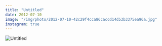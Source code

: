 ```yaml
---
title: "Untitled"
date: 2012-07-10
image: "/img/photo/2012-07-10-42c29f4cca86caccd14d53b3375ea96a.jpg"
instagram: true
---
```


![Untitled](/img/photo/2012-07-10-42c29f4cca86caccd14d53b3375ea96a.jpg)
